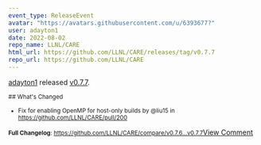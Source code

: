```yaml
---
event_type: ReleaseEvent
avatar: "https://avatars.githubusercontent.com/u/6393677?"
user: adayton1
date: 2022-08-02
repo_name: LLNL/CARE
html_url: https://github.com/LLNL/CARE/releases/tag/v0.7.7
repo_url: https://github.com/LLNL/CARE
---
```


<a href='https://github.com/adayton1' target='_blank'>adayton1</a> released <a href='https://github.com/LLNL/CARE/releases/tag/v0.7.7' target='_blank'>v0.7.7</a>.

<small>## What's Changed
* Fix for enabling OpenMP for host-only builds by @liu15 in https://github.com/LLNL/CARE/pull/200


**Full Changelog**: https://github.com/LLNL/CARE/compare/v0.7.6...v0.7.7</small><a href='https://github.com/LLNL/CARE/releases/tag/v0.7.7' target='_blank'>View Comment</a>